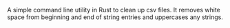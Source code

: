 A simple command line utility in Rust to clean up csv files. It removes white space from beginning and end of string entries and uppercases any strings.